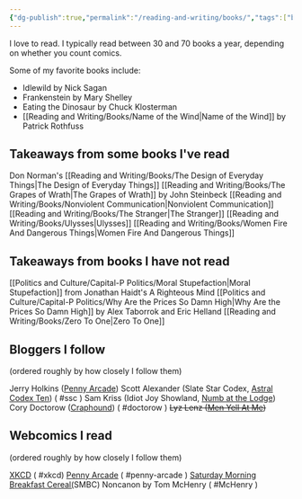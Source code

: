 ```yaml
---
{"dg-publish":true,"permalink":"/reading-and-writing/books/","tags":["books, landing"],"noteIcon":""}
---
```



I love to read. I typically read between 30 and 70 books a year, depending on whether you count comics.

Some of my favorite books include:
* Idlewild by Nick Sagan
* Frankenstein by Mary Shelley
* Eating the Dinosaur by Chuck Klosterman
* [[Reading and Writing/Books/Name of the Wind\|Name of the Wind]] by Patrick Rothfuss


## Takeaways from some books I've read
Don Norman's [[Reading and Writing/Books/The Design of Everyday Things\|The Design of Everyday Things]]
[[Reading and Writing/Books/The Grapes of Wrath\|The Grapes of Wrath]] by John Steinbeck
[[Reading and Writing/Books/Nonviolent Communication\|Nonviolent Communication]]
[[Reading and Writing/Books/The Stranger\|The Stranger]]
[[Reading and Writing/Books/Ulysses\|Ulysses]]
[[Reading and Writing/Books/Women Fire And Dangerous Things\|Women Fire And Dangerous Things]]

## Takeaways from books I have not read
[[Politics and Culture/Capital-P Politics/Moral Stupefaction\|Moral Stupefaction]] from Jonathan Haidt's A Righteous Mind
[[Politics and Culture/Capital-P Politics/Why Are the Prices So Damn High\|Why Are the Prices So Damn High]] by Alex Taborrok and Eric Helland
[[Reading and Writing/Books/Zero To One\|Zero To One]]

## Bloggers I follow
(ordered roughly by how closely I follow them)

Jerry Holkins ([Penny Arcade](https://www.penny-arcade.com/news)) 
Scott Alexander (Slate Star Codex, [Astral Codex Ten](https://astralcodexten.substack.com/)) ( #ssc )
Sam Kriss (Idiot Joy Showland, [Numb at the Lodge](https://samkriss.substack.com/))
Cory Doctorow ([Craphound](https://craphound.com/)) ( #doctorow )
~~Lyz Lenz ([Men Yell At Me](https://lyz.substack.com/))~~

## Webcomics I read
(ordered roughly by how closely I follow them)

[XKCD](https://xkcd.com/) ( #xkcd)
[Penny Arcade](https://www.penny-arcade.com/comic/) ( #penny-arcade )
[Saturday Morning Breakfast Cereal(](https://www.smbc-comics.com/index.php)SMBC)
Noncanon by Tom McHenry ( #McHenry  )
